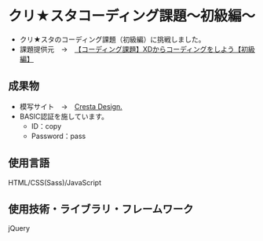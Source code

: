 # クリ★スタコーディング課題〜初級編〜
- クリ★スタのコーディング課題（初級編）に挑戦しました。
- 課題提供元&emsp;→&emsp;[【コーディング課題】XDからコーディングをしよう【初級編】](https://crestadesign.org/cording-first/)

## 成果物
- 模写サイト&emsp;→&emsp;[Cresta Design.](https://blog.ykllog.com/coding/PracticeSite01/)
- BASIC認証を施しています。
    - ID：copy
    - Password：pass

## 使用言語
HTML/CSS(Sass)/JavaScript

## 使用技術・ライブラリ・フレームワーク
jQuery